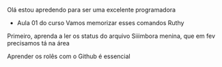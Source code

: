 Olá estou apredendo para ser uma excelente programadora

- Aula 01 do curso
Vamos memorizar esses comandos Ruthy

Primeiro, aprenda a ler os status do arquivo
Siiimbora menina, que em fev precisamos tá na área

Aprender os rolês com o Github é essencial
